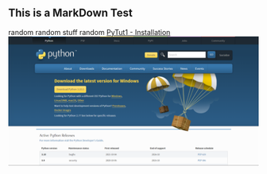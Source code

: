 ## This is a MarkDown Test
random random stuff random
[PyTut1 - Installation](/articles/PyTut1-Installation.html)
![Image](/images/PyTut1/PythonSite.png)

